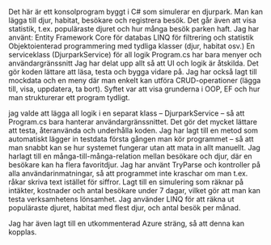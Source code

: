 Det här är ett konsolprogram byggt i C# som simulerar en djurpark. Man kan lägga till djur, habitat, besökare och registrera besök. Det går även att visa statistik, t.ex. populäraste djuret och hur många besök parken haft.
Jag har använt:
Entity Framework Core för databas
LINQ för filtrering och statistik
Objektoienterad programmering med tydliga klasser (djur, habitat osv.)
En serviceklass (DjurparkService) för all logik
Program.cs har bara menyer och användargränssnitt
Jag har delat upp allt så att UI och logik är åtskilda. Det gör koden lättare att läsa, testa och bygga vidare på. Jag har också lagt till mockdata och en meny där man enkelt kan utföra CRUD-operationer (lägga till, visa, uppdatera, ta bort).
Syftet var att visa grunderna i OOP, EF och hur man strukturerar ett program tydligt.

jag valde att lägga all logik i en separat klass – DjurparkService – så att Program.cs bara hanterar användargränssnittet. Det gör det mycket lättare att testa, återanvända och underhålla koden.
Jag har lagt till en metod som automatiskt lägger in testdata första gången man kör programmet – så att man snabbt kan se hur systemet fungerar utan att mata in allt manuellt.
Jag harlagt till en många-till-många-relation mellan besökare och djur, där en besökare kan ha flera favoritdjur.
Jag har använt TryParse och kontroller på alla användarinmatningar, så att programmet inte kraschar om man t.ex. råkar skriva text istället för siffror.
Lagt till en simulering som räknar på intäkter, kostnader och antal besökare under 7 dagar, vilket gör att man kan testa verksamhetens lönsamhet.
Jag använder LINQ för att räkna ut populäraste djuret, habitat med flest djur, och antal besök per månad.

Jag har även lagt till en utkommenterad Azure sträng, så att denna kan kopplas.
